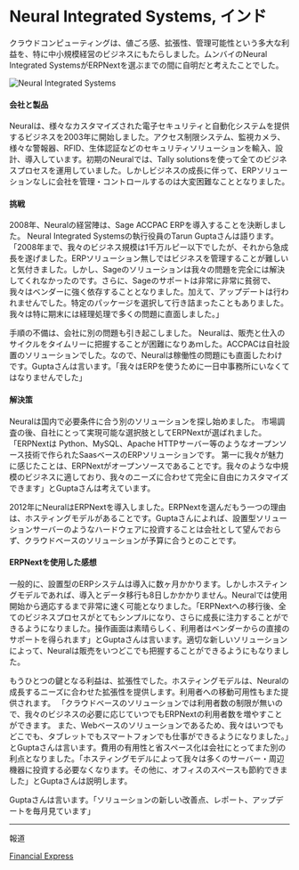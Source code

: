 # Neural Integrated Systems, インド

クラウドコンピューティングは、値ごろ感、拡張性、管理可能性という多大な利益を、特に中小規模経営のビジネスにもたらしました。ムンバイのNeural Integrated SystemsがERPNextを選ぶまでの間に自明だと考えたことでした。


![Neural Integrated Systems](/assets/erpnext_com/images/stories/tarun-gupta-neural.jpg)

#### 会社と製品

Neuralは、様々なカスタマイズされた電子セキュリティと自動化システムを提供するビジネスを2003年に開始しました。アクセス制限システム、監視カメラ、様々な警報器、RFID、生体認証などのセキュリティソリューションを輸入、設計、導入しています。初期のNeuralでは、Tally solutionsを使って全てのビジネスプロセスを運用していました。しかしビジネスの成長に伴って、ERPソリューションなしに会社を管理・コントロールするのは大変困難なこととなりました。


#### 挑戦

2008年、Neuralの経営陣は、Sage ACCPAC ERPを導入することを決断しました。
Neural Integrated Systemsの執行役員のTarun Guptaさんは語ります。
「2008年まで、我々のビジネス規模は1千万ルピー以下でしたが、それから急成長を遂げました。ERPソリューション無しではビジネスを管理することが難しいと気付きました。しかし、Sageのソリューションは我々の問題を完全には解決してくれなかったのです。さらに、Sageのサポートは非常に非常に貧弱で、我々はベンダーに強く依存することとなりました。加えて、アップデートは行われませんでした。特定のパッケージを選択して行き詰まったこともありました。我々は特に期末には経理処理で多くの問題に直面しました。」

手順の不備は、会社に別の問題も引き起こしました。
Neuralは、販売と仕入のサイクルをタイムリーに把握することが困難になりあｍした。ACCPACは自社設置のソリューションでした。なので、Neuralは稼働性の問題にも直面したわけです。Guptaさんは言います。「我々はERPを使うために一日中事務所にいなくてはなりませんでした」

#### 解決策

Neuralは国内で必要条件に合う別のソリューションを探し始めました。
市場調査の後、自社にとって実現可能な選択肢としてERPNextが選ばれました。
「ERPNextは
Python、MySQL、Apache HTTPサーバー等のようなオープンソース技術で作られたSaasベースのERPソリューションです。
第一に我々が魅力に感じたことは、ERPNextがオープンソースであることです。我々のような中規模のビジネスに適しており、我々のニーズに合わせて完全に自由にカスタマイズできます」とGuptaさんは考えています。

2012年にNeuralはERPNextを導入しました。ERPNextを選んだもう一つの理由は、ホスティングモデルがあることです。Guptaさんによれば、設置型ソリューションサーバーのようなハードウェアに投資することは会社として望んでおらず、クラウドベースのソリューションが予算に合うとのことです。

#### ERPNextを使用した感想

一般的に、設置型のERPシステムは導入に数ヶ月かかります。しかしホスティングモデルであれば、導入とデータ移行も8日しかかかりません。Neuralでは使用開始から適応するまで非常に速く可能となりました。「ERPNextへの移行後、全てのビジネスプロセスがとてもシンプルになり、さらに成長に注力することができるようになりました。操作画面は素晴らしく、利用者はベンダーからの直接のサポートを得られます」とGuptaさんは言います。適切な新しいソリューションによって、Neuralは販売をいつどこでも把握することができるようにもなりました。

もうひとつの鍵となる利益は、拡張性でした。ホスティングモデルは、Neuralの成長するニーズに合わせた拡張性を提供します。利用者への移動可用性もまた提供されます。
「クラウドベースのソリューションでは利用者数の制限が無いので、我々のビジネスの必要に応じていつでもERPNextの利用者数を増やすことができます。
また、Webベースのソリューションであるため、我々はいつでもどこでも、タブレットでもスマートフォンでも仕事ができるようになりました。」とGuptaさんは言います。費用の有用性と省スペース化は会社にとってまた別の利点となりました。「ホスティングモデルによって我々は多くのサーバー・周辺機器に投資する必要なくなります。その他に、オフィスのスペースも節約できました」とGuptaさんは説明します。

Guptaさんは言います。「ソリューションの新しい改善点、レポート、アップデートを毎月見ています」

---

報道

[Financial Express](http://computer.financialexpress.com/case-study/1085-a-walk-through-the-integrated-cloud)
